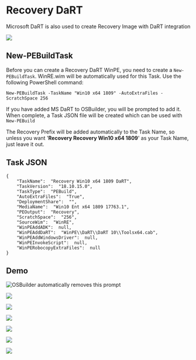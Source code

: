 # Recovery DaRT

Microsoft DaRT is also used to create Recovery Image with DaRT integration

![](../../../../../.gitbook/assets/2018-10-16_15-17-07.png)

## New-PEBuildTask

Before you can create a Recovery DaRT WinPE, you need to create a `New-PEBuildTask`.  WinRE.wim will be automatically used for this Task.  Use the following PowerShell command:

```text
New-PEBuildTask -TaskName "Win10 x64 1809" -AutoExtraFiles -ScratchSpace 256
```

If you have added MS DaRT to OSBuilder, you will be prompted to add it.  When complete, a Task JSON file will be created which can be used with `New-PEBuild`

The Recovery Prefix will be added automatically to the Task Name, so unless you want '**Recovery Recovery Win10 x64 1809**' as your Task Name, just leave it out.

## Task JSON

```text
{
    "TaskName":  "Recovery Win10 x64 1809 DaRT",
    "TaskVersion":  "18.10.15.0",
    "TaskType":  "PEBuild",
    "AutoExtraFiles":  "True",
    "DeploymentShare":  "",
    "MediaName":  "Win10 Ent x64 1809 17763.1",
    "PEOutput":  "Recovery",
    "ScratchSpace":  "256",
    "SourceWim":  "WinRE",
    "WinPEAddADK":  null,
    "WinPEAddDaRT":  "WinPE\\DaRT\\DaRT 10\\Toolsx64.cab",
    "WinPEAddWindowsDriver":  null,
    "WinPEInvokeScript":  null,
    "WinPERobocopyExtraFiles":  null
}
```

## Demo

![OSBuilder automatically removes this prompt](../../../../../.gitbook/assets/2018-10-16_2-19-49.png)

![](../../../../../.gitbook/assets/2018-10-16_2-20-02.png)

![](../../../../../.gitbook/assets/2018-10-16_2-20-30.png)

![](../../../../../.gitbook/assets/2018-10-16_2-20-39.png)

![](../../../../../.gitbook/assets/2018-10-16_2-20-48.png)

![](../../../../../.gitbook/assets/2018-10-16_2-20-56.png)

![](../../../../../.gitbook/assets/2018-10-16_2-21-10.png)



